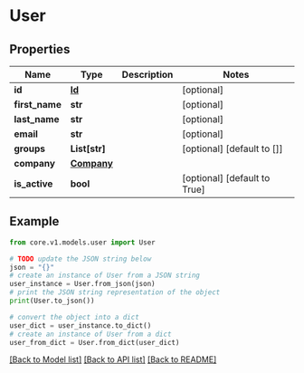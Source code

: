 # User


## Properties

Name | Type | Description | Notes
------------ | ------------- | ------------- | -------------
**id** | [**Id**](Id.md) |  | [optional] 
**first_name** | **str** |  | [optional] 
**last_name** | **str** |  | [optional] 
**email** | **str** |  | [optional] 
**groups** | **List[str]** |  | [optional] [default to []]
**company** | [**Company**](Company.md) |  | 
**is_active** | **bool** |  | [optional] [default to True]

## Example

```python
from core.v1.models.user import User

# TODO update the JSON string below
json = "{}"
# create an instance of User from a JSON string
user_instance = User.from_json(json)
# print the JSON string representation of the object
print(User.to_json())

# convert the object into a dict
user_dict = user_instance.to_dict()
# create an instance of User from a dict
user_from_dict = User.from_dict(user_dict)
```
[[Back to Model list]](../README.md#documentation-for-models) [[Back to API list]](../README.md#documentation-for-api-endpoints) [[Back to README]](../README.md)


